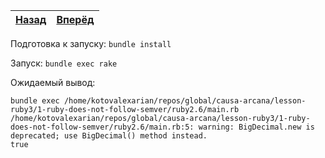 | [Назад](..) | [Вперёд](../ruby2.7) |
|:-----------:|:--------------------:|

Подготовка к запуску: `bundle install`

Запуск: `bundle exec rake`

Ожидаемый вывод:

```
bundle exec /home/kotovalexarian/repos/global/causa-arcana/lesson-ruby3/1-ruby-does-not-follow-semver/ruby2.6/main.rb
/home/kotovalexarian/repos/global/causa-arcana/lesson-ruby3/1-ruby-does-not-follow-semver/ruby2.6/main.rb:5: warning: BigDecimal.new is deprecated; use BigDecimal() method instead.
true
```
